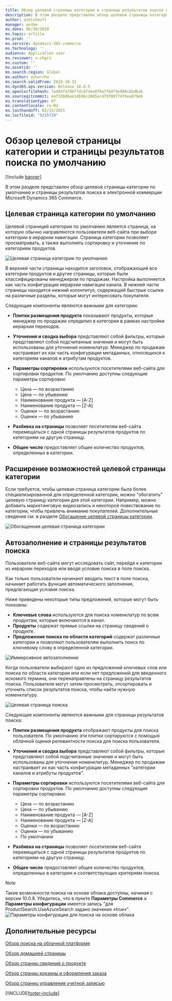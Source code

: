 ```yaml
---
title: Обзор целевой страницы категории и страницы результатов поиска по умолчанию
description: В этом разделе представлен обзор целевой страницы категории по умолчанию и страницы результатов поиска в Dynamics 365 Commerce.
author: ashishmsft
manager: annbe
ms.date: 06/30/2020
ms.topic: article
ms.prod: ''
ms.service: dynamics-365-commerce
ms.technology: ''
audience: Application user
ms.reviewer: v-chgri
ms.custom: ''
ms.assetid: ''
ms.search.region: Global
ms.author: asharchw
ms.search.validFrom: 2019-10-31
ms.dyn365.ops.version: Release 10.0.5
ms.openlocfilehash: 7a40df479bffdc6fdee8f0a7f64fde980cbbdbab
ms.sourcegitcommit: eaf330dbee1db96c20d5ac479f007747bea079eb
ms.translationtype: HT
ms.contentlocale: ru-RU
ms.lasthandoff: 02/15/2021
ms.locfileid: "5215729"
---
```

# <a name="default-category-landing-page-and-search-results-page-overview"></a>Обзор целевой страницы категории и страницы результатов поиска по умолчанию

[!include [banner](includes/banner.md)]

В этом разделе представлен обзор целевой страницы категории по умолчанию и страницы результатов поиска в электронной коммерции Microsoft Dynamics 365 Commerce.

## <a name="default-category-landing-page"></a>Целевая страница категории по умолчанию

Целевой страницей категории по умолчанию является страница, на которую обычно направляются пользователи веб-сайта при выборе категории в иерархии навигации. Страница категории позволяет просматривать, а также выполнять сортировку и уточнение по категориям продуктов.

![Целевая страница категории по умолчанию](./media/SimpleCategoryLandingDressCategory.png)

В верхней части страницы находится заголовок, отображающий все категории продуктов и другие страницы, которые были классифицированы менеджером по продажам. Настройка выполняется как часть конфигурации иерархии навигации канала. В нижней части страницы находится нижний колонтитул, содержащий быстрые ссылки на различные разделы, которые могут интересовать покупателя.

Следующие компоненты являются важными для категории:

- **Плитки размещения продукта** показывают продукты, которые менеджер по продажам определил в категории в рамках настройки иерархии переходов.
- **Уточнения и сводка выбора** представляют собой фильтры, которые представляют собой подсчитанные значения и могут быть использованы для уточнения номенклатур. Менеджер по продажам настраивает их как часть конфигурации метаданных, относящихся к категориям каналов и атрибутам продуктов.
- **Параметры сортировки** используются посетителями веб-сайта для сортировки продуктов. По умолчанию доступны следующие параметры сортировки:

    - Цена — по возрастанию
    - Цена — по убыванию
    - Наименование продукта — \[A-Z\]
    - Наименование продукта — \[Z-A\]
    - Оценки — по возрастанию
    - Оценки — по убыванию

- **Разбивка на страницы** позволяет посетителям веб-сайта перемещаться с одной страницы результатов продуктов по категориям на другую страницу.
- **Общее число** предоставляет общее количество продуктов, определенных в категории.

## <a name="enrich-a-category-landing-page"></a>Расширение возможностей целевой страницы категории

Если требуется, чтобы целевая страница категории была более специализированной для определенной категории, можно "обогатить" целевую страницу категории для этой категории. Например, можно добавить маркетинговую видеозапись и некоторое повествование по категории, чтобы привлечь внимание покупателей. Дополнительные сведения см. в разделе [Обогащение целевой страницы категории](enrich-category-page.md).

![Обогащенная целевая страница категории](./media/CategoryLandingPages.png)

## <a name="auto-suggest-and-search-results-pages"></a>Автозаполнение и страницы результатов поиска

Пользователи веб-сайта могут исследовать сайт, перейдя к категории из иерархии переходов или вводя условие поиска в поле поиска.

Как только пользователи начинают вводить текст в поле поиска, начинает работать функция автоматического заполнения, предлагающая условия поиска.

Ниже приведены некоторые типы предложений, которые могут быть показаны:

- **Ключевые слова** используются для поиска номенклатур по всем продуктам, которые включаются в канал.
- **Продукты** содержат прямые ссылки на страницу сведений о продукте.
- **Предложения поиска по области категорий** содержат различные категории и позволяют пользователям выполнить поиск по ключевому слову в определенной категории.

![Иммерсивное автозаполнение](./media/ImmersiveAutoSuggestUX.png)

Когда пользователи выбирают одно из предложений ключевых слов или поиска по области категории или если нет предложений для введенного искомого термина, они перенаправлены на страницу результатов поиска. Пользователи могут затем просмотреть, отсортировать и уточнить список результатов поиска, чтобы найти нужную номенклатуру.

![Целевая страница поиска](./media/SearchLanding.png)

Следующие компоненты являются важными для страницы результатов поиска:

- **Плитки размещения продукта** отображают продукты для поиска пользователя. По умолчанию эти плитки сортируются с помощью облачной оценки релевантности поиска для поиска пользователя.
- **Уточнения и сводка выбора** представляют собой фильтры, которые представляют собой подсчитанные значения и могут быть использованы для уточнения номенклатур. Менеджер по продажам настраивает их как часть конфигурации метаданных "категории каналов и атрибуты продуктов".
- **Параметры сортировки** используются посетителями веб-сайта для сортировки продуктов. По умолчанию доступны следующие параметры сортировки:

    - Цена — по возрастанию
    - Цена — по убыванию
    - Наименование продукта — \[A-Z\]
    - Наименование продукта — \[Z-A\]
    - Оценки — по возрастанию
    - Оценки — по убыванию
    - По умолчанию

- **Разбивка на страницы** позволяет посетителям веб-сайта перемещаться с одной страницы результатов продуктов по категориям на другую страницу.
- **Общее число** предоставляет общее количество продуктов, определенных в категории и соответствующих критериям поиска.

>[!NOTE]
>Такие возможности поиска на основе облака доступны, начиная с версии 10.0.8. Убедитесь, что в пункте **Параметры Commerce > Параметры конфигурации** имеется запись "для ProductSearch.UseAzureSearch задано значение «true»". 
![Параметры конфигурации для поиска на основе облака](./media/CloudPoweredSearchConfigurationParameters.png)

## <a name="additional-resources"></a>Дополнительные ресурсы

[Обзор поиска на облачной платформе](cloud-powered-search-overview.md)

[Обзор домашней страницы](quick-tour-home-page.md)

[Обзор страниц сведений о продукте](quick-tour-pdp.md)

[Обзор страниц корзины и оформления заказа](quick-tour-cart-checkout.md)

[Обзор страниц управления учетной записью](quick-tour-account-management.md)



[!INCLUDE[footer-include](../includes/footer-banner.md)]